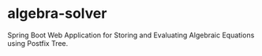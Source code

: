 # algebra-solver
Spring Boot Web Application for Storing and Evaluating Algebraic Equations using Postfix Tree.
